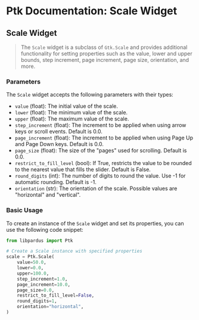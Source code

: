 # Ptk Documentation: Scale Widget


## Scale Widget

> The `Scale` widget is a subclass of `Gtk.Scale` and provides additional functionality for setting properties such as the value, lower and upper bounds, step increment, page increment, page size, orientation, and more.

### Parameters

The `Scale` widget accepts the following parameters with their types:

- `value` (float): The initial value of the scale.
- `lower` (float): The minimum value of the scale.
- `upper` (float): The maximum value of the scale.
- `step_increment` (float): The increment to be applied when using arrow keys or scroll events. Default is 0.0.
- `page_increment` (float): The increment to be applied when using Page Up and Page Down keys. Default is 0.0.
- `page_size` (float): The size of the "pages" used for scrolling. Default is 0.0.
- `restrict_to_fill_level` (bool): If True, restricts the value to be rounded to the nearest value that fills the slider. Default is False.
- `round_digits` (int): The number of digits to round the value. Use -1 for automatic rounding. Default is -1.
- `orientation` (str): The orientation of the scale. Possible values are "horizontal" and "vertical".

### Basic Usage

To create an instance of the `Scale` widget and set its properties, you can use the following code snippet:

```python
from libpardus import Ptk

# Create a Scale instance with specified properties
scale = Ptk.Scale(
    value=50.0,
    lower=0.0,
    upper=100.0,
    step_increment=1.0,
    page_increment=10.0,
    page_size=0.0,
    restrict_to_fill_level=False,
    round_digits=1,
    orientation="horizontal",
)
